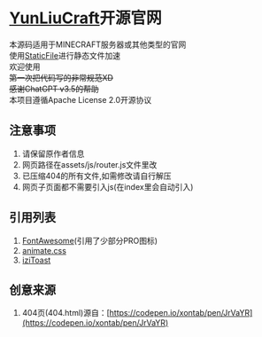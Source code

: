 # [YunLiuCraft](https://www.yunliucraft.cn)开源官网
本源码适用于MINECRAFT服务器或其他类型的官网  
使用[StaticFile](https://staticfile.org/)进行静态文件加速  
欢迎使用  
~~第一次把代码写的非常规范XD~~  
~~感谢ChatGPT v3.5的帮助~~  
本项目遵循Apache License 2.0开源协议

## 注意事项
1. 请保留原作者信息
2. 网页路径在assets/js/router.js文件里改
3. 已压缩404的所有文件,如需修改请自行解压
4. 网页子页面都不需要引入js(在index里会自动引入)

## 引用列表
1. [FontAwesome](https://github.com/FortAwesome/Font-Awesome)(引用了少部分PRO图标)
2. [animate.css](https://github.com/animate-css/animate.css/)
3. [iziToast](https://github.com/marcelodolza/iziToast)

## 创意来源
1. 404页(404.html)源自：[https://codepen.io/xontab/pen/JrVaYR](https://codepen.io/xontab/pen/JrVaYR)